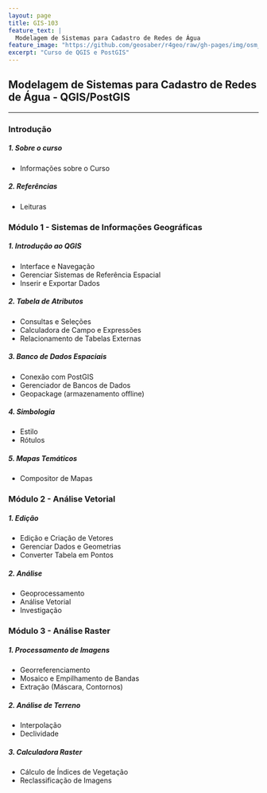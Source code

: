 ```yaml
---
layout: page
title: GIS-103
feature_text: |
  Modelagem de Sistemas para Cadastro de Redes de Água
feature_image: "https://github.com/geosaber/r4geo/raw/gh-pages/img/osm_bkground.png"
excerpt: "Curso de QGIS e PostGIS"
---
```

## Modelagem de Sistemas para Cadastro de Redes de Água - QGIS/PostGIS
---
### Introdução
##### 1. Sobre o curso
  - Informações sobre o Curso
##### 2. Referências
  - Leituras
### Módulo 1 - Sistemas de Informações Geográficas
##### 1. Introdução ao QGIS
- Interface e Navegação
- Gerenciar Sistemas de Referência Espacial
- Inserir e Exportar Dados
##### 2. Tabela de Atributos
- Consultas e Seleções
- Calculadora de Campo e Expressões
- Relacionamento de Tabelas Externas
##### 3. Banco de Dados Espaciais
- Conexão com PostGIS
- Gerenciador de Bancos de Dados
- Geopackage (armazenamento offline)
##### 4. Simbologia
- Estilo
- Rótulos
##### 5. Mapas Temáticos
- Compositor de Mapas
### Módulo 2 - Análise Vetorial
##### 1. Edição
- Edição e Criação de Vetores
- Gerenciar Dados e Geometrias
- Converter Tabela em Pontos
##### 2. Análise
- Geoprocessamento
- Análise Vetorial
- Investigação
### Módulo 3 - Análise Raster
##### 1. Processamento de Imagens
- Georreferenciamento
- Mosaico e Empilhamento de Bandas
- Extração (Máscara, Contornos)
##### 2. Análise de Terreno
- Interpolação
- Declividade
##### 3. Calculadora Raster
- Cálculo de Índices de Vegetação
- Reclassificação de Imagens
